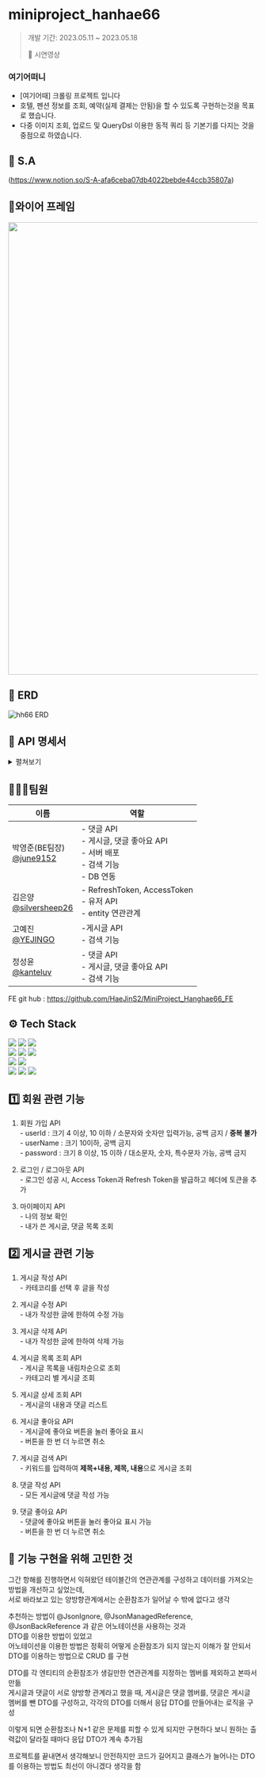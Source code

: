 # miniproject_hanhae66



>개발 기간: 2023.05.11 ~ 2023.05.18</p>🎥 시연영상 

### 여기어떠니
  - [여기어때] 크롤링 프로젝트 입니다
  - 호텔, 펜션 정보를 조회, 예약(실제 결제는 안됨)을 할 수 있도록 구현하는것을 목표로 했습니다.
  - 다중 이미지 조회, 업로드 및 QueryDsl 이용한 동적 쿼리 등 기본기를 다지는 것을 중점으로 하였습니다.

## 📃 S.A
(https://www.notion.so/S-A-afa6ceba07db4022bebde44ccb35807a)

## 📜와이어 프레임
<!-- <img width="913" alt="스크린샷 2023-05-11 014246" src="https://github.com/seunghee58/miniproject_hanhae66/assets/129656095/b30b6beb-c5e0-4635-b1ab-7bc7847a0d3a"> -->
<img width="913" src="![image](https://github.com/AmenityCloneCoding/AmenityClone/assets/122955367/6a5e01bc-392a-41e5-8cfa-cabbb32659fc)">

## 📰 ERD
![hh66 ERD](https://github.com/seunghee58/miniproject_hanhae66/assets/129656095/a5a8e351-6365-43c1-bede-76a5bc01670f)


## 📖 API 명세서
<details>
  <summary> 펼쳐보기 </summary>
<img width="964" alt="hh66 API 명세서" src="https://github.com/seunghee58/miniproject_hanhae66/assets/129656095/719cd245-0070-4e8d-9870-8fb55d2f5265">
</details>

## 👨‍👩‍👧팀원
|이름|역할|
|------|---|
|박영준(BE팀장)</br>[@june9152](https://github.com/june9152)|- 댓글 API</br>- 게시글, 댓글 좋아요 API</br>- 서버 배포</br>- 검색 기능</br>- DB 연동|
|김은양</br>[@silversheep26](https://github.com/silversheep26)|- RefreshToken, AccessToken</br>- 유저 API </br>- entity 연관관계|
|고예진</br>[@YEJINGO](https://github.com/YEJINGO)|-게시글 API</br>-  검색 기능|
|정성윤</br>[@kanteluv](https://github.com/kanteluv)|- 댓글 API </br>- 게시글, 댓글 좋아요 API </br>-  검색 기능|

FE git hub : https://github.com/HaeJinS2/MiniProject_Hanghae66_FE

## ⚙️ Tech Stack
<img src="https://img.shields.io/badge/java-007396?style=for-the-badge&logo=java&logoColor=white"> <img src="https://img.shields.io/badge/spring-6DB33F?style=for-the-badge&logo=spring&logoColor=white"> <img src="https://img.shields.io/badge/springboot-6DB33F?style=for-the-badge&logo=springboot&logoColor=white"> <br>
<img src="https://img.shields.io/badge/react-61DAFB?style=for-the-badge&logo=react&logoColor=black"> <img src="https://img.shields.io/badge/html5-E34F26?style=for-the-badge&logo=html5&logoColor=white"> <img src="https://img.shields.io/badge/css-1572B6?style=for-the-badge&logo=css3&logoColor=white"> <br>
<img src="https://img.shields.io/badge/mysql-4479A1?style=for-the-badge&logo=mysql&logoColor=white"> <img src="https://img.shields.io/badge/amazonaws-232F3E?style=for-the-badge&logo=amazonaws&logoColor=white"> <br>
<img src="https://img.shields.io/badge/git-F05032?style=for-the-badge&logo=git&logoColor=white"> <img src="https://img.shields.io/badge/github-181717?style=for-the-badge&logo=github&logoColor=white"> <img src="https://img.shields.io/badge/gradle-02303A?style=for-the-badge&logo=gradle&logoColor=white">

## 1️⃣ 회원 관련 기능
  1. 회원 가입 API <br>
    - userId : 크기 4 이상, 10 이하 / 소문자와 숫자만 입력가능, 공백 금지 / **중복 불가** <br>
    - userName : 크기 10이하, 공백 금지 <br>
    - password : 크기 8 이상, 15 이하 / 대소문자, 숫자, 특수문자 가능, 공백 금지 <br>
    
  2. 로그인 / 로그아웃 API<br>
    - 로그인 성공 시, Access Token과 Refresh Token을 발급하고 헤더에 토큰을 추가<br>

  3. 마이페이지 API <br>
    - 나의 정보 확인 <br>
    - 내가 쓴 게시글, 댓글 목록 조회 <br>
  
## 2️⃣ 게시글 관련 기능
  1. 게시글 작성 API <br>
    - 카테코리를 선택 후 글을 작성 <br>
  
  2. 게시글 수정 API <br>
    - 내가 작성한 글에 한하여 수정 가능 <br>
    
  3. 게시글 삭제 API <br>
    - 내가 작성한 글에 한하여 삭제 가능 <br>

  4. 게시글 목록 조회 API <br>
    - 게시글 목록을 내림차순으로 조회 <br>
    - 카테고리 별 게시글 조회 <br>
    
  5. 게시글 상세 조회 API <br>
    - 게시글의 내용과 댓글 리스트 
    
  6. 게시글 좋아요 API <br>
    - 게시글에 좋아요 버튼을 눌러 좋아요 표시 <br>
    - 버튼을 한 번 더 누르면 취소 <br>
  
  7. 게시글 검색 API <br>
    - 키워드를 입력하여 **제목+내용, 제목, 내용**으로 게시글 조회 <br>
  
  8. 댓글 작성 API <br>
    - 모든 게시글에 댓글 작성 가능 <br>

  9. 댓글 좋아요 API <br>
    - 댓글에 좋아요 버튼을 눌러 좋아요 표시 가능 <br>
    - 버튼을 한 번 더 누르면 취소 <br>

## 🚩 기능 구현을 위해 고민한 것

그간 항해를 진행하면서 익혀왔던 테이블간의 연관관계를 구성하고 데이터를 가져오는 방법을 개선하고 싶었는데, <br>
서로 바라보고 있는 양방향관계에서는 순환참조가 일어날 수 밖에 없다고 생각 <br>

추천하는 방법이 @JsonIgnore, @JsonManagedReference, @JsonBackReference 과 같은 어노테이션을 사용하는 것과 <br>
DTO를 이용한 방법이 있었고 <br>
어노테이션을 이용한 방법은 정확히 어떻게 순환참조가 되지 않는지 이해가 잘 안되서 DTO를 이용하는 방법으로 CRUD 를 구현 <br>

DTO를 각 엔티티의 순환참조가 생길만한 연관관계를 지정하는 멤버를 제외하고 본따서 만듦 <br>
게시글과 댓글이 서로 양방향 관계라고 했을 때, 게시글은 댓글 멤버를, 댓글은 게시글 멤버를 뺀 DTO를 구성하고, 각각의  DTO를 더해서 응답 DTO를 만들어내는 로직을 구성 <br>

이렇게 되면 순환참조나 N+1 같은 문제를 피할 수 있게 되지만 구현하다 보니 원하는 출력값이 달라질 때마다 응답 DTO가 계속 추가됨 <br>

프로젝트를 끝내면서 생각해보니 안전하지만 코드가 길어지고 클래스가 늘어나는 DTO를 이용하는 방법도 최선이 아니겠다 생각을 함 <br>
